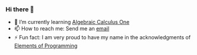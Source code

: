 ### Hi there 👋

<!--
**rksouthee/rksouthee** is a ✨ _special_ ✨ repository because its `README.md` (this file) appears on your GitHub profile.

- 🔭 I’m currently working on a -->
- 🌱 I’m currently learning [Algebraic Calculus One](https://t.co/xYysArWXNs?amp=1)
- 📫 How to reach me: Send me an [email](rksouthee@gmail.com)
- ⚡ Fun fact: I am very proud to have my name in the acknowledgments of [Elements of Programming](http://elementsofprogramming.com)
